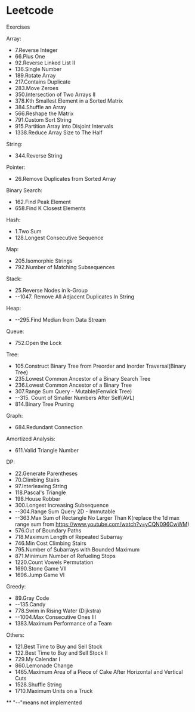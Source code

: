 # Leetcode
 Exercises

Array:
* 7.Reverse Integer
* 66.Plus One
* 92.Reverse Linked List II
* 136.Single Number
* 189.Rotate Array
* 217.Contains Duplicate
* 283.Move Zeroes
* 350.Intersection of Two Arrays II
* 378.Kth Smallest Element in a Sorted Matrix
* 384.Shuffle an Array
* 566.Reshape the Matrix
* 791.Custom Sort String
* 915.Partition Array into Disjoint Intervals
* 1338.Reduce Array Size to The Half

String:
* 344.Reverse String

Pointer:
* 26.Remove Duplicates from Sorted Array

Binary Search:
* 162.Find Peak Element
* 658.Find K Closest Elements

Hash:
* 1.Two Sum
* 128.Longest Consecutive Sequence

Map:
* 205.Isomorphic Strings
* 792.Number of Matching Subsequences

Stack:
* 25.Reverse Nodes in k-Group
* --1047. Remove All Adjacent Duplicates In String

Heap:
* --295.Find Median from Data Stream

Queue:
* 752.Open the Lock

Tree:
* 105.Construct Binary Tree from Preorder and Inorder Traversal(Binary Tree)
* 235.Lowest Common Ancestor of a Binary Search Tree
* 236.Lowest Common Ancestor of a Binary Tree
* 307.Range Sum Query - Mutable(Fenwick Tree)
* --315. Count of Smaller Numbers After Self(AVL)
* 814.Binary Tree Pruning

Graph:
* 684.Redundant Connection

Amortized Analysis:
* 611.Valid Triangle Number

DP:
* 22.Generate Parentheses
* 70.Climbing Stairs
* 97.Interleaving String
* 118.Pascal's Triangle
* 198.House Robber
* 300.Longest Increasing Subsequence
* --304.Range Sum Query 2D - Immutable
* --363.Max Sum of Rectangle No Larger Than K(replace the 1d max range sum from https://www.youtube.com/watch?v=yCQN096CwWM)
* 576.Out of Boundary Paths
* 718.Maximum Length of Repeated Subarray
* 746.Min Cost Climbing Stairs
* 795.Number of Subarrays with Bounded Maximum
* 871.Minimum Number of Refueling Stops
* 1220.Count Vowels Permutation
* 1690.Stone Game VII
* 1696.Jump Game VI

Greedy:
* 89.Gray Code
* --135.Candy
* 778.Swim in Rising Water (Dijkstra)
* --1004.Max Consecutive Ones III
* 1383.Maximum Performance of a Team


Others:
* 121.Best Time to Buy and Sell Stock
* 122.Best Time to Buy and Sell Stock II
* 729.My Calendar I
* 860.Lemonade Change
* 1465.Maximum Area of a Piece of Cake After Horizontal and Vertical Cuts
* 1528.Shuffle String
* 1710.Maximum Units on a Truck

** "--"means not implemented